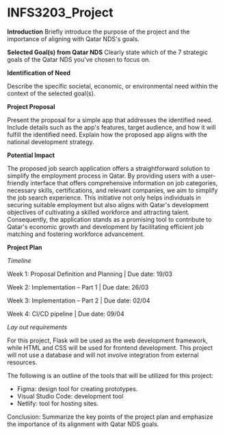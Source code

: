 # INFS3203_Project

**Introduction**
Briefly introduce the purpose of the project and the importance of aligning with Qatar NDS's goals.

**Selected Goal(s) from Qatar NDS**
Clearly state which of the 7 strategic goals of the Qatar NDS you've chosen to focus on.

**Identification of Need**

Describe the specific societal, economic, or environmental need within the context of the selected goal(s).

**Project Proposal**

Present the proposal for a simple app that addresses the identified need.
Include details such as the app's features, target audience, and how it will fulfill the identified need.
Explain how the proposed app aligns with the national development strategy.

**Potential Impact**

The proposed job search application offers a straightforward solution to simplify the employment process in Qatar. By providing users with a user-friendly interface that offers comprehensive information on job categories, necessary skills, certifications, and relevant companies, we aim to simplify the job search experience. This initiative not only helps individuals in securing suitable employment but also aligns with Qatar's development objectives of cultivating a skilled workforce and attracting talent. Consequently, the application stands as a promising tool to contribute to Qatar's economic growth and development by facilitating efficient job matching and fostering workforce advancement.

**Project Plan**

*Timeline*

Week 1: Proposal Definition and Planning | Due date: 19/03

Week 2: Implementation – Part 1 | Due date: 26/03

Week 3: Implementation – Part 2  | Due date: 02/04

Week 4: CI/CD pipeline | Due date: 09/04

*Lay out requirements*

For this project, Flask will be used as the web development framework, while HTML and CSS will be used for frontend development. This project will not use a database and will not involve integration from external resources.

The following is an outline of the tools that will be utilized for this project:
- Figma: design tool for creating prototypes.
- Visual Studio Code: development tool
- Netlify: tool for hosting sites.

Conclusion:
Summarize the key points of the project plan and emphasize the importance of its alignment with Qatar NDS goals.
